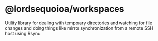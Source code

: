 # @lordsequoioa/workspaces

Utility library for dealing with temporary directories and watching for file changes and doing things like mirror synchronization from a remote SSH host using Rsync
